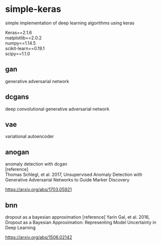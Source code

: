 # simple-keras
simple implementation of deep learning algorithms using keras

Keras==2.1.6  
matplotlib==2.0.2  
numpy==1.14.5  
scikit-learn==0.19.1  
scipy==1.1.0  

## gan
generative adversarial network
## dcgans
deep convolutional generative adversarial network
## vae
variational autoencoder
## anogan
anomaly detection with dcgan    
[reference]   
Thomas Schlegl, et al. 2017, Unsupervised Anomaly Detection with Generative Adversarial Networks to Guide Marker Discovery

<https://arxiv.org/abs/1703.05921>

## bnn
dropout as a bayesian approximation
[reference]
Yarin Gal, et al. 2016, Dropout as a Bayesian Approximation: Representing Model Uncertainty in Deep Learning

<https://arxiv.org/abs/1506.02142>
